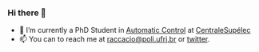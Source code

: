 ### Hi there 👋


- 🔭 I’m currently a PhD Student in [Automatic Control](https://en.wikipedia.org/wiki/Automation) at [CentraleSupélec](https://www.centralesupelec.fr/)
- 📫 You can to reach me at raccacio@poli.ufrj.br or [twitter](https://twitter.com/hippokamp).

<!--
**Accacio/Accacio** is a ✨ _special_ ✨ repository because its `README.md` (this file) appears on your GitHub profile.

Here are some ideas to get you started:

- 🌱 I’m currently learning ...
- 👯 I’m looking to collaborate on ...
- 🤔 I’m looking for help with ...
- 💬 Ask me about ...
- 📫 How to reach me: ...
- 😄 Pronouns: ...
- ⚡ Fun fact: ...
-->
